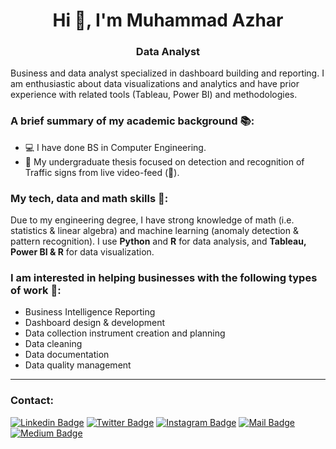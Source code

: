 <h1 align="center">Hi 👋, I'm Muhammad Azhar</h1>
<h3 align="center">Data Analyst</h3>

Business and data analyst specialized in dashboard building and reporting. I am enthusiastic about data visualizations and analytics and have prior experience with related tools (Tableau, Power BI) and methodologies.

### A brief summary of my academic background 📚:
-  💻 I have done BS in Computer Engineering.
-  🚦 My undergraduate thesis focused on detection and recognition of Traffic signs from live video-feed (📸).

### My tech, data and math skills 📝:
Due to my engineering degree, I have strong knowledge of math (i.e. statistics & linear algebra) and machine learning (anomaly detection & pattern recognition). 
I use **Python** and **R** for data analysis, and **Tableau, Power BI & R** for data visualization.

### I am interested in helping businesses with the following types of work 🌟:
* Business Intelligence Reporting
* Dashboard design & development
* Data collection instrument creation and planning
* Data cleaning
* Data documentation
* Data quality management 

***

### Contact: <br/>

[![Linkedin Badge](https://img.shields.io/badge/linkedin-0077B5?style=for-the-badge&logo=linkedin&logoColor=white)](https://linkedin.com/in/imagineazhar)
[![Twitter Badge](https://img.shields.io/badge/twitter-1DA1F2?style=for-the-badge&logo=twitter&logoColor=white)](https://twitter.com/imagineazhar)
[![Instagram Badge](https://img.shields.io/badge/instagram-E4405F?style=for-the-badge&logo=instagram&logoColor=white)](https://instagram.com/grinch__101)
[![Mail Badge](https://img.shields.io/badge/Gmail-D14836?style=for-the-badge&logo=gmail&logoColor=white)](mailto:2muhammadazhar@gmail.com)
[![Medium Badge](https://img.shields.io/badge/Medium-12100E?style=for-the-badge&logo=medium&logoColor=white)](https://medium.com/@imagineazhar)



